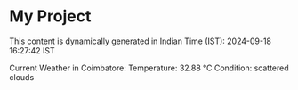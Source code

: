 # My Project

This content is dynamically generated in Indian Time (IST): 2024-09-18 16:27:42 IST


Current Weather in Coimbatore:
Temperature: 32.88 °C
Condition: scattered clouds
